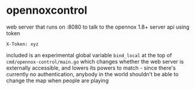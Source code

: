 # opennoxcontrol

web server that runs on :8080 to talk to the opennox 1.8+ server api using token

    X-Token: xyz

included is an experimental global variable `bind_local` at the top of `cmd/opennox-control/main.go` which changes whether the web server is externally accessible, and lowers its powers to match - since there's currently no authentication, anybody in the world shouldn't be able to change the map when people are playing
